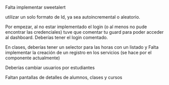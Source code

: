 Falta implementar sweetalert


utilizar un solo formato de Id, ya sea autoincremental o aleatorio.

Por empezar, al no estar implementado el login (o al menos no pude encontrar las credenciales) tuve que comentar tu guard para poder acceder al dashboard. Deberías tener el login comentado.

En clases, deberías tener un selector para las horas con un listado y
Falta implementar la creación de un registro en los servicios (se hace por el componente actualmente)

Deberías cambiar usuarios por estudiantes

Faltan pantallas de detalles de alumnos, clases y cursos
